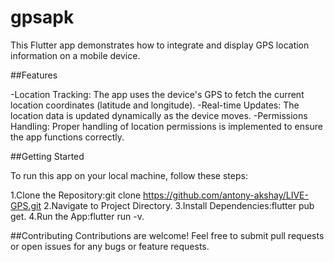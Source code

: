 # gpsapk

This Flutter app demonstrates how to integrate and display GPS location information on a mobile device.

##Features

-Location Tracking: The app uses the device's GPS to fetch the current location coordinates (latitude and longitude).
-Real-time Updates: The location data is updated dynamically as the device moves.
-Permissions Handling: Proper handling of location permissions is implemented to ensure the app functions correctly.

##Getting Started

To run this app on your local machine, follow these steps:

1.Clone the Repository:git clone https://github.com/antony-akshay/LIVE-GPS.git
2.Navigate to Project Directory.
3.Install Dependencies:flutter pub get.
4.Run the App:flutter run -v.

##Contributing
Contributions are welcome! Feel free to submit pull requests or open issues for any bugs or feature requests.
